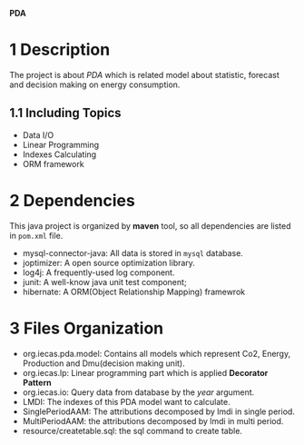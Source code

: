 **PDA**

# 1 Description
The project is about *PDA* which is related model about statistic, forecast and decision making on energy consumption.

## 1.1 Including Topics
+ Data I/O
+ Linear Programming
+ Indexes Calculating
+ ORM framework

# 2 Dependencies
This java project is organized by **maven** tool, so all dependencies are listed in `pom.xml` file.
+ mysql-connector-java: All data is stored in `mysql` database.
+ joptimizer: A open source optimization library.
+ log4j: A frequently-used log component.
+ junit: A well-know java unit test component;
+ hibernate: A ORM(Object Relationship Mapping) framewrok

# 3 Files Organization
+ org.iecas.pda.model: Contains all models which represent Co2, Energy, Production and Dmu(decision making unit).
+ org.iecas.lp: Linear programming part which is applied **Decorator Pattern**
+ org.iecas.io: Query data from database by the *year* argument.
+ LMDI: The indexes of this PDA model want to calculate.
+ SinglePeriodAAM: The attributions decomposed by lmdi in single period.
+ MultiPeriodAAM: the attributions decomposed by lmdi in multi period.
+ resource/createtable.sql: the sql command to create table.

